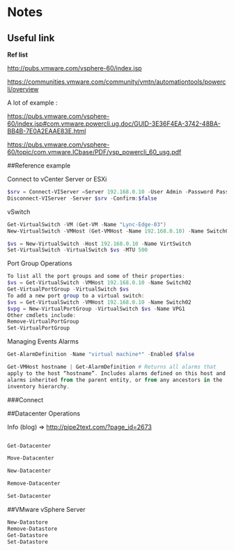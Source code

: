 # Notes

## Useful link

**Ref list**

http://pubs.vmware.com/vsphere-60/index.jsp

https://communities.vmware.com/community/vmtn/automationtools/powercli/overview

A lot of example :

https://pubs.vmware.com/vsphere-60/index.jsp#com.vmware.powercli.ug.doc/GUID-3E36F4EA-3742-48BA-BB4B-7E0A2EAAE83E.html

https://pubs.vmware.com/vsphere-60/topic/com.vmware.ICbase/PDF/vsp_powercli_60_usg.pdf

##Reference example

Connect to vCenter Server or ESXi

```Powershell
$srv = Connect-VIServer –Server 192.168.0.10 -User Admin -Password Pass01
Disconnect-VIServer -Server $srv -Confirm:$false
```

vSwitch
```Powershell
Get-VirtualSwitch -VM (Get-VM -Name "Lync-Edge-03")
New-VirtualSwitch -VMHost (Get-VMHost -Name 192.168.0.10) -Name Switch02

$vs = New-VirtualSwitch -Host 192.168.0.10 -Name VirtSwitch
Set-VirtualSwitch -VirtualSwitch $vs -MTU 500
```

Port Group Operations

```Powershell
To list all the port groups and some of their properties:
$vs = Get-VirtualSwitch -VMHost 192.168.0.10 -Name Switch02
Get-VirtualPortGroup -VirtualSwitch $vs
To add a new port group to a virtual switch:
$vs = Get-VirtualSwitch -VMHost 192.168.0.10 -Name Switch02
$vpg = New-VirtualPortGroup -VirtualSwitch $vs -Name VPG1
Other cmdlets include:
Remove-VirtualPortGroup
Set-VirtualPortGroup
```

Managing Events Alarms

```Powershell
Get-AlarmDefinition -Name "virtual machine*" -Enabled $false

Get-VMHost hostname | Get-AlarmDefinition # Returns all alarms that
apply to the host “hostname”. Includes alarms defined on this host and
alarms inherited from the parent entity, or from any ancestors in the
inventory hierarchy.
```

###Connect

##Datacenter Operations

Info (blog) => http://pipe2text.com/?page_id=2673

```Powershell

Get-Datacenter

Move-Datacenter

New-Datacenter

Remove-Datacenter

Set-Datacenter
```

##VMware vSphere Server

```Powershell
New-Datastore
Remove-Datastore
Get-Datastore
Set-Datastore
```

